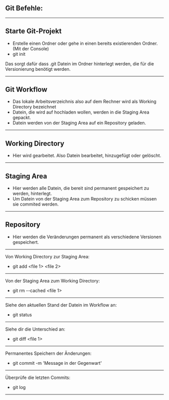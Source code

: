 Git Befehle:
---
---
Starte Git-Projekt
---
- Erstelle einen Ordner oder gehe in einen bereits existierenden Ordner. (Mit der Console)
- git init

Das sorgt dafür dass .git Datein im Ordner hinterlegt werden, die für die Versionierung benötigt werden.

---
Git Workflow
--- 
- Das lokale Arbeitsverzeichnis also auf dem Rechner wird als Working Directory bezeichnet
- Datein, die wird auf hochladen wollen, werden in die Staging Area gepackt.
- Datein werden von der Staging Area auf ein Repository geladen.
---
Working Directory
---
- Hier wird gearbeitet. Also Datein bearbeitet, hinzugefügt oder gelöscht.
---
Staging Area
--
- Hier werden alle Datein, die bereit sind permanent gespeichert zu werden, hinterlegt.
- Um Datein von der Staging Area zum Repository zu schicken müssen sie commited werden.
---
Repository
--
- Hier werden die Veränderungen permanent als verschiedene Versionen gespeichert.
---
Von Working Directory zur Staging Area:
- git add <file 1> <file 2>
---
Von der Staging Area zum Working Directory:
- git rm --cached <file 1>
---
Siehe den aktuellen Stand der Datein im Workflow an:
- git status
---
Siehe dir die Unterschied an:
- git diff <file 1>
---
Permanentes Speichern der Änderungen:
- git commit -m 'Message in der Gegenwart'
---
Überprüfe die letzten Commits:
- git log
---


